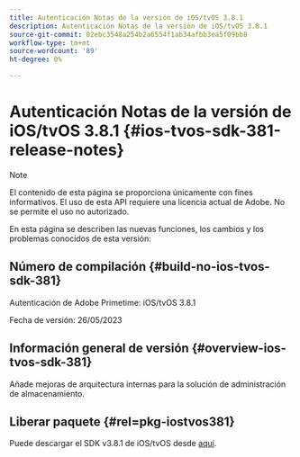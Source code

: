 ```yaml
---
title: Autenticación Notas de la versión de iOS/tvOS 3.8.1
description: Autenticación Notas de la versión de iOS/tvOS 3.8.1
source-git-commit: 02ebc3548a254b2a6554f1ab34afbb3ea5f09bb8
workflow-type: tm+mt
source-wordcount: '89'
ht-degree: 0%

---
```


# Autenticación Notas de la versión de iOS/tvOS 3.8.1 {#ios-tvos-sdk-381-release-notes}

>[!NOTE]
>
>El contenido de esta página se proporciona únicamente con fines informativos. El uso de esta API requiere una licencia actual de Adobe. No se permite el uso no autorizado.

En esta página se describen las nuevas funciones, los cambios y los problemas conocidos de esta versión:

## Número de compilación {#build-no-ios-tvos-sdk-381}

Autenticación de Adobe Primetime: iOS/tvOS 3.8.1

Fecha de versión: 26/05/2023



## Información general de versión {#overview-ios-tvos-sdk-381}

Añade mejoras de arquitectura internas para la solución de administración de almacenamiento.

## Liberar paquete {#rel=pkg-iostvos381}

Puede descargar el SDK v3.8.1 de iOS/tvOS desde [aquí](https://tve.zendesk.com/hc/en-us/articles/204963209).
